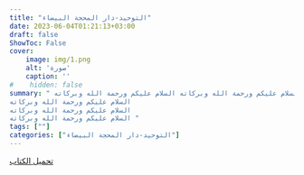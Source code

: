 ```yaml
---
title: "التوحيد-دار المحجة البيضاء"
date: 2023-06-04T01:21:13+03:00
draft: false
ShowToc: False
cover:
    image: img/1.png
    alt: 'صورة'
    caption: ''
#    hidden: false
summary: " السلام عليكم ورحمة الله وبركاته السلام عليكم ورحمة الله وبركاته السلام عليكم ورحمة الله وبركاته السلام عليكم ورحمة الله وبركاته السلام عليكم ورحمة الله وبركاته السلام عليكم ورحمة الله وبركاته السلام عليكم ورحمة الله وبركاته
السلام عليكم ورحمة الله وبركاته 
السلام عليكم ورحمة الله وبركاته 
السلام عليكم ورحمة الله وبركاته " 
tags: [""]
categories: ["التوحيد-دار المحجة البيضاء"]
---
```


[تحميل الكتاب](./../../books/1.pdf)
